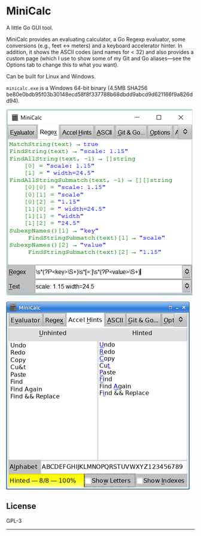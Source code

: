 # MiniCalc

A little Go GUI tool.

MiniCalc provides an evaluating calculator, a Go Regexp evaluator, some
conversions (e.g., feet ↔ meters) and a keyboard accelerator hinter. In
addition, it shows the ASCII codes (and names for < 32) and also provides a
custom page (which I use to show some of my Git and Go aliases—see the
Options tab to change this to what you want).

Can be built for Linux and Windows.

`minicalc.exe` is a Windows 64-bit binary (4.5MB SHA256
be80e0bdb95f03b30148ecd58f8f337788b68dbdd9abcd9d621166f9a826dd94).

![Screenshot (Regex tab)](images/regex-screenshot.png)

![Screenshot (Accel Hints tab)](images/accel-screenshot.png)

## License

GPL-3

---
